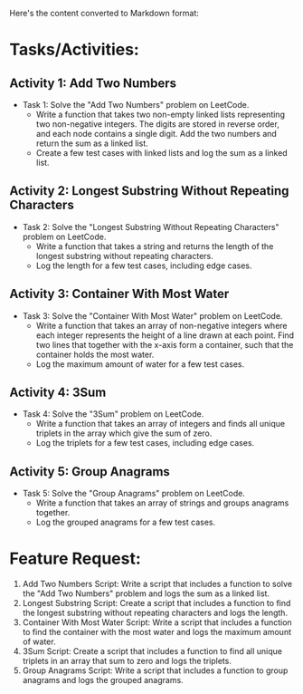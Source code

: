Here's the content converted to Markdown format:

# Tasks/Activities:

## Activity 1: Add Two Numbers

- Task 1: Solve the "Add Two Numbers" problem on LeetCode.
  - Write a function that takes two non-empty linked lists representing two non-negative integers. The digits are stored in reverse order, and each node contains a single digit. Add the two numbers and return the sum as a linked list.
  - Create a few test cases with linked lists and log the sum as a linked list.

## Activity 2: Longest Substring Without Repeating Characters

- Task 2: Solve the "Longest Substring Without Repeating Characters" problem on LeetCode.
  - Write a function that takes a string and returns the length of the longest substring without repeating characters.
  - Log the length for a few test cases, including edge cases.

## Activity 3: Container With Most Water

- Task 3: Solve the "Container With Most Water" problem on LeetCode.
  - Write a function that takes an array of non-negative integers where each integer represents the height of a line drawn at each point. Find two lines that together with the x-axis form a container, such that the container holds the most water.
  - Log the maximum amount of water for a few test cases.

## Activity 4: 3Sum

- Task 4: Solve the "3Sum" problem on LeetCode.
  - Write a function that takes an array of integers and finds all unique triplets in the array which give the sum of zero.
  - Log the triplets for a few test cases, including edge cases.

## Activity 5: Group Anagrams

- Task 5: Solve the "Group Anagrams" problem on LeetCode.
  - Write a function that takes an array of strings and groups anagrams together.
  - Log the grouped anagrams for a few test cases.

# Feature Request:

1. Add Two Numbers Script: Write a script that includes a function to solve the "Add Two Numbers" problem and logs the sum as a linked list.
2. Longest Substring Script: Create a script that includes a function to find the longest substring without repeating characters and logs the length.
3. Container With Most Water Script: Write a script that includes a function to find the container with the most water and logs the maximum amount of water.
4. 3Sum Script: Create a script that includes a function to find all unique triplets in an array that sum to zero and logs the triplets.
5. Group Anagrams Script: Write a script that includes a function to group anagrams and logs the grouped anagrams.
